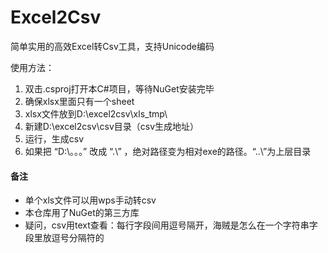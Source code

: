 # Excel2Csv

简单实用的高效Excel转Csv工具，支持Unicode编码

使用方法：
1. 双击.csproj打开本C#项目，等待NuGet安装完毕
2. 确保xlsx里面只有一个sheet
3. xlsx文件放到D:\\excel2csv\xls_tmp\
4. 新建D:\\excel2csv\csv目录（csv生成地址）
5. 运行，生成csv
6. 如果把 “D:\\。。。” 改成 “.\” ，绝对路径变为相对exe的路径。“..\”为上层目录


#### 备注

* 单个xls文件可以用wps手动转csv
* 本仓库用了NuGet的第三方库
* 疑问，csv用text查看：每行字段间用逗号隔开，海贼是怎么在一个字符串字段里放逗号分隔符的
